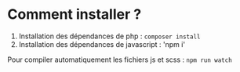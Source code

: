 # Comment installer ?
1. Installation des dépendances de php : `composer install`
2. Installation des dépendances de javascript : 'npm i'

Pour compiler automatiquement les fichiers js et scss : `npm run watch`